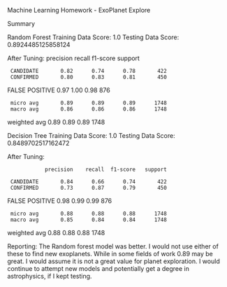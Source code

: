 Machine Learning Homework - ExoPlanet Explore

Summary

Random Forest
Training Data Score: 1.0
Testing Data Score: 0.8924485125858124


After Tuning:
                precision    recall  f1-score   support

     CANDIDATE       0.82      0.74      0.78       422
     CONFIRMED       0.80      0.83      0.81       450
FALSE POSITIVE       0.97      1.00      0.98       876

     micro avg       0.89      0.89      0.89      1748
     macro avg       0.86      0.86      0.86      1748
  weighted avg       0.89      0.89      0.89      1748
  
Decision Tree
Training Data Score: 1.0
Testing Data Score: 0.8489702517162472

After Tuning:

                precision    recall  f1-score   support

     CANDIDATE       0.84      0.66      0.74       422
     CONFIRMED       0.73      0.87      0.79       450
FALSE POSITIVE       0.98      0.99      0.99       876

     micro avg       0.88      0.88      0.88      1748
     macro avg       0.85      0.84      0.84      1748
  weighted avg       0.88      0.88      0.88      1748
  
Reporting:
The Random forest model was better. I would not use either of these to find new exoplanets. While in some fields of  work 0.89 may be great. I would assume it is not a great value for planet exploration. I would continue to attempt new models and potentially get a degree in astrophysics, if I kept testing.